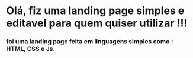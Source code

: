 # Olá, fiz uma landing page simples e editavel para quem quiser utilizar !!!
### foi uma landing page feita em linguagens simples como : HTML, CSS e Js.
